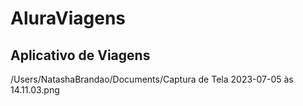 # AluraViagens
## Aplicativo de Viagens

/Users/NatashaBrandao/Documents/Captura de Tela 2023-07-05 às 14.11.03.png

